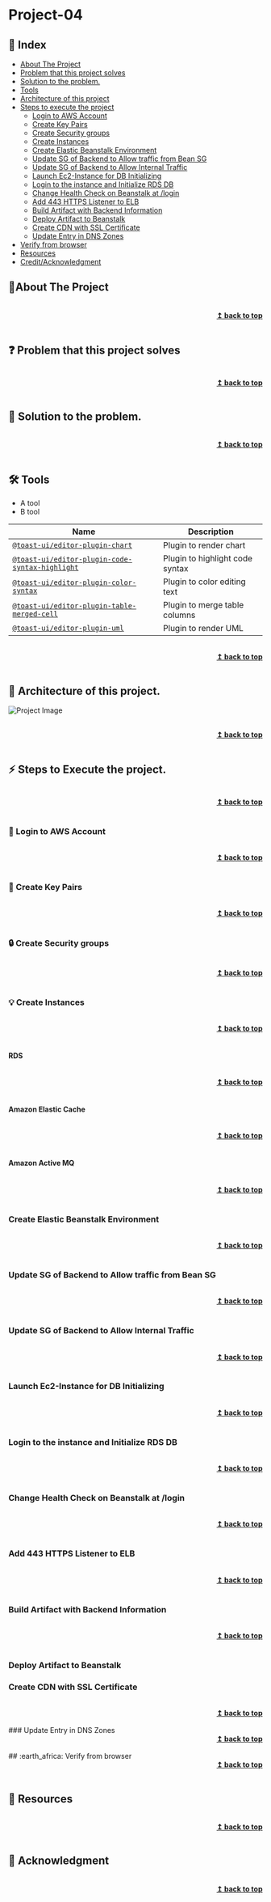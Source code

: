
# Project-04
## :ledger: Index

- [About The Project](#beginner-about-the-project)
- [Problem that this project solves ](#question-problem-that-this-project-solves)
- [Solution to the problem.](#key-solution-to-the-problem)
- [Tools](#hammer_and_wrench-Tools)
- [Architecture of this project](#house-architecture-of-this-project)
- [Steps to execute the project](#zap-steps-to-execute-the-project)
  - [Login to AWS Account ](#key-login-to-aws-account )
  - [Create Key Pairs](#closed_lock_with_key-create-key-pairs)
  - [Create Security groups](#lock-create-security-groups)
  - [Create Instances](#bulb-create-instances) 
  - [Create Elastic Beanstalk Environment](#bulb-create-elastic-beanstalk-environment)
  - [Update SG of Backend to Allow traffic from Bean SG](#bulb-update-sg-of-backend-to-allow-traffic-from-bean-sg)
  - [Update SG of Backend to Allow Internal Traffic](#bulb-update-sg-of-backend-to-allow-internal-traffic)
  - [Launch Ec2-Instance for DB Initializing](#bulb-launch-ec2-nstance-for-db-initializing)
  - [Login to the instance and Initialize RDS DB](#bulb-login-to-the-instance-and-initialize-rds-db)
  - [Change Health Check on Beanstalk at /login](#bulb-change-health-check-on-beanstalk-at-/login)
  - [Add 443 HTTPS Listener to ELB](#bulb-add-443-https-listener-to-elb)
  - [Build Artifact with Backend Information](#bulb-build-artifact-with-backend-information)
  - [Deploy Artifact to Beanstalk](#bulb-deploy-artifact-to-beanstalk)
  - [Create CDN with SSL Certificate](#bulb-create-cdn-with-ssl-certificate)
  - [Update Entry in DNS Zones](#bulb-update-entry-in-dns-zones)
- [Verify from browser](#earth_africa-verify-from-browser) 
- [Resources](#page_facing_up-resources)
- [Credit/Acknowledgment](#star2-creditacknowledgment)


## :beginner:About The Project

<br/>
<div align="right">
    <b><a href="#Project-03">↥ back to top</a></b>
</div>
<br/>

## :question: Problem that this project solves 

<br/>
<div align="right">
    <b><a href="#Project-03">↥ back to top</a></b>
</div>
<br/>

## :key: Solution to the problem.

<br/>
<div align="right">
    <b><a href="#Project-03">↥ back to top</a></b>
</div>
<br/>

## :hammer_and_wrench: Tools
- A tool
- B tool

| Name | Description |
| --- | --- |
| [`@toast-ui/editor-plugin-chart`](https://github.com/nhn/tui.editor/tree/master/plugins/chart) | Plugin to render chart |
| [`@toast-ui/editor-plugin-code-syntax-highlight`](https://github.com/nhn/tui.editor/tree/master/plugins/code-syntax-highlight) | Plugin to highlight code syntax |
| [`@toast-ui/editor-plugin-color-syntax`](https://github.com/nhn/tui.editor/tree/master/plugins/color-syntax) | Plugin to color editing text |
| [`@toast-ui/editor-plugin-table-merged-cell`](https://github.com/nhn/tui.editor/tree/master/plugins/table-merged-cell) | Plugin to merge table columns |
| [`@toast-ui/editor-plugin-uml`](https://github.com/nhn/tui.editor/tree/master/plugins/uml) | Plugin to render UML 

<br/>
<div align="right">
    <b><a href="#Project-03">↥ back to top</a></b>
</div>
<br/>


## :beginner: Architecture of this project.

![Project Image](project-image-url)

<br/>
<div align="right">
    <b><a href="#Project-03">↥ back to top</a></b>
</div>
<br/>

## :zap: Steps to Execute the project. 

<br/>
<div align="right">
    <b><a href="#Project-03">↥ back to top</a></b>
</div>
<br/>

### :key: Login to AWS Account

<br/>
<div align="right">
    <b><a href="#Project-03">↥ back to top</a></b>
</div>
<br/>

### :closed_lock_with_key: Create Key Pairs

<br/>
<div align="right">
    <b><a href="#Project-03">↥ back to top</a></b>
</div>
<br/>

### :lock: Create Security groups

<br/>
<div align="right">
    <b><a href="#Project-03">↥ back to top</a></b>
</div>
<br/>

### :bulb: Create Instances 

<br/>
<div align="right">
    <b><a href="#Project-04">↥ back to top</a></b>
</div>
<br/>

#### RDS


<br/>
<div align="right">
    <b><a href="#Project-04">↥ back to top</a></b>
</div>
<br/>

#### Amazon Elastic Cache

<br/>
<div align="right">
    <b><a href="#Project-04">↥ back to top</a></b>
</div>
<br/>

#### Amazon Active MQ

<br/>
<div align="right">
    <b><a href="#Project-04">↥ back to top</a></b>
</div>
<br/>

### Create Elastic Beanstalk Environment

<br/>
<div align="right">
    <b><a href="#Project-04">↥ back to top</a></b>
</div>
<br/>

### Update SG of Backend to Allow traffic from Bean SG

<br/>
<div align="right">
    <b><a href="#Project-04">↥ back to top</a></b>
</div>
<br/>

### Update SG of Backend to Allow Internal Traffic

<br/>
<div align="right">
    <b><a href="#Project-04">↥ back to top</a></b>
</div>
<br/>

### Launch Ec2-Instance for DB Initializing

<br/>
<div align="right">
    <b><a href="#Project-04">↥ back to top</a></b>
</div>
<br/>

### Login to the instance and Initialize RDS DB

<br/>
<div align="right">
    <b><a href="#Project-04">↥ back to top</a></b>
</div>
<br/>

### Change Health Check on Beanstalk at /login

<br/>
<div align="right">
    <b><a href="#Project-04">↥ back to top</a></b>
</div>
<br/>

### Add 443 HTTPS Listener to ELB

<br/>
<div align="right">
    <b><a href="#Project-04">↥ back to top</a></b>
</div>
<br/>

### Build Artifact with Backend Information

<br/>
<div align="right">
    <b><a href="#Project-04">↥ back to top</a></b>
</div>
<br/>

### Deploy Artifact to Beanstalk

### Create CDN with SSL Certificate

<br/>
<div align="right">
    <b><a href="#Project-04">↥ back to top</a></b>
</div>
<br/>
### Update Entry in DNS Zones


<br/>
<div align="right">
    <b><a href="#Project-04">↥ back to top</a></b>
</div>
<br/>
## :earth_africa: Verify from browser

<br/>
<div align="right">
    <b><a href="#Project-04">↥ back to top</a></b>
</div>
<br/>

## :page_facing_up: Resources

<br/>
<div align="right">
    <b><a href="#Project-04">↥ back to top</a></b>
</div>
<br/>


## :star2: Acknowledgment


<br/>
<div align="right">
    <b><a href="#Project-04">↥ back to top</a></b>
</div>
<br/>

